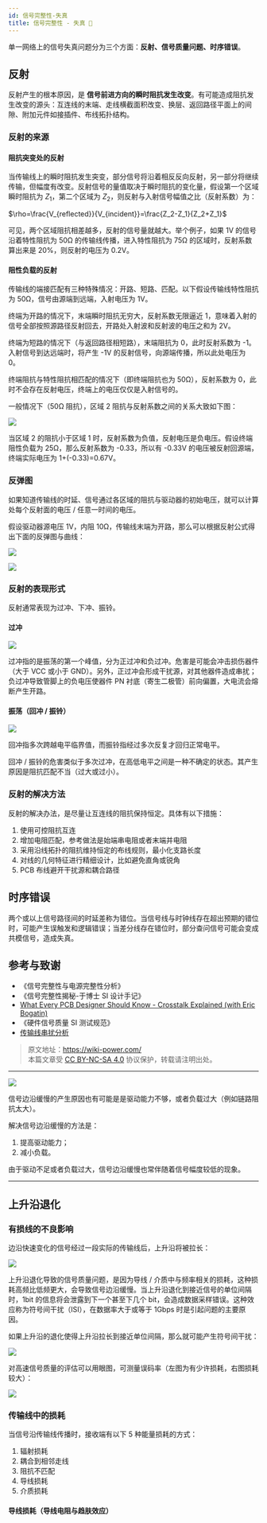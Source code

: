 ```yaml
---
id: 信号完整性-失真
title: 信号完整性 - 失真 🚧
---
```


单一网络上的信号失真问题分为三个方面：**反射、信号质量问题、时序错误**。

## 反射

反射产生的根本原因，是 **信号前进方向的瞬时阻抗发生改变**。有可能造成阻抗发生改变的源头：互连线的末端、走线横截面积改变、换层、返回路径平面上的间隙、附加元件如接插件、布线拓扑结构。

### 反射的来源

#### 阻抗突变处的反射

当传输线上的瞬时阻抗发生突变，部分信号将沿着相反反向反射，另一部分将继续传输，但幅度有改变。反射信号的量值取决于瞬时阻抗的变化量，假设第一个区域瞬时阻抗为 $Z_1$，第二个区域为 $Z_2$，则反射与入射信号幅值之比（反射系数）为：

$\rho=\frac{V_{reflected}}{V_{incident}}=\frac{Z_2-Z_1}{Z_2+Z_1}$

可见，两个区域阻抗相差越多，反射的信号量就越大。举个例子，如果 1V 的信号沿着特性阻抗为 50Ω 的传输线传播，进入特性阻抗为 75Ω 的区域时，反射系数算出来是 20%，则反射的电压为 0.2V。

#### 阻性负载的反射

传输线的端接匹配有三种特殊情况：开路、短路、匹配。以下假设传输线特性阻抗为 50Ω，信号由源端到远端，入射电压为 1V。

终端为开路的情况下，末端瞬时阻抗无穷大，反射系数无限逼近 1，意味着入射的信号全部按照源路径反射回去，开路处入射波和反射波的电压之和为 2V。

终端为短路的情况下（与返回路径相短路），末端阻抗为 0，此时反射系数为 -1。入射信号到达远端时，将产生 -1V 的反射信号，向源端传播，所以此处电压为 0。

终端阻抗与特性阻抗相匹配的情况下（即终端阻抗也为 50Ω），反射系数为 0，此时不会存在反射电压，终端上的电压仅仅是入射信号的。

一般情况下（50Ω 阻抗），区域 2 阻抗与反射系数之间的关系大致如下图：

![](https://wiki-media-1253965369.cos.ap-guangzhou.myqcloud.com/img/20221210182554.png)

当区域 2 的阻抗小于区域 1 时，反射系数为负值，反射电压是负电压。假设终端阻性负载为 25Ω，那么反射系数为 -0.33，所以有 -0.33V 的电压被反射回源端，终端实际电压为 1+(-0.33)=0.67V。

### 反弹图

如果知道传输线的时延、信号通过各区域的阻抗与驱动器的初始电压，就可以计算处每个反射面的电压 / 任意一时间的电压。

假设驱动器源电压 1V，内阻 10Ω，传输线末端为开路，那么可以根据反射公式得出下面的反弹图与曲线：

![](https://wiki-media-1253965369.cos.ap-guangzhou.myqcloud.com/img/20221210182654.png)

![](https://wiki-media-1253965369.cos.ap-guangzhou.myqcloud.com/img/20221210182717.png)

### 反射的表现形式

反射通常表现为过冲、下冲、振铃。

#### 过冲

![](https://wiki-media-1253965369.cos.ap-guangzhou.myqcloud.com/img/20211220091443.png)

过冲指的是振荡的第一个峰值，分为正过冲和负过冲。危害是可能会冲击损伤器件（大于 VCC 或小于 GND）。另外，正过冲会形成干扰源，对其他器件造成串扰；负过冲导致管脚上的负电压使器件 PN 衬底（寄生二极管）前向偏置，大电流会熔断产生开路。

#### 振荡（回冲 / 振铃）

![](https://wiki-media-1253965369.cos.ap-guangzhou.myqcloud.com/img/20211220094236.png)

回冲指多次跨越电平临界值，而振铃指经过多次反复才回归正常电平。

回冲 / 振铃的危害类似于多次过冲，在高低电平之间是一种不确定的状态。其产生原因是阻抗匹配不当（过大或过小）。

### 反射的解决方法

反射的解决办法，是尽量让互连线的阻抗保持恒定。具体有以下措施：

1. 使用可控阻抗互连
2. 增加电阻匹配，参考做法是始端串电阻或者末端并电阻
3. 采用沿线拓扑的阻抗维持恒定的布线规则，最小化支路长度
4. 对线的几何特征进行精细设计，比如避免直角或锐角
5. PCB 布线避开干扰源和耦合路径

## 时序错误

两个或以上信号路径间的时延差称为错位。当信号线与时钟线存在超出预期的错位时，可能产生误触发和逻辑错误；当差分线存在错位时，部分查问信号可能会变成共模信号，造成失真。

## 参考与致谢

- 《信号完整性与电源完整性分析》
- 《信号完整性揭秘-于博士 SI 设计手记》
- [What Every PCB Designer Should Know - Crosstalk Explained (with Eric Bogatin)](https://www.youtube.com/watch?v=EF7SxgcDfCo)
- 《硬件信号质量 SI 测试规范》
- [传输线串扰分析](https://blog.csdn.net/weixin_40877615/article/details/95329866)

> 原文地址：<https://wiki-power.com/>  
> 本篇文章受 [CC BY-NC-SA 4.0](https://creativecommons.org/licenses/by/4.0/deed.zh) 协议保护，转载请注明出处。

---

![](https://wiki-media-1253965369.cos.ap-guangzhou.myqcloud.com/img/20211220093258.png)

信号边沿缓慢的产生原因也有可能是是驱动能力不够，或者负载过大（例如链路阻抗太大）。

解决信号边沿缓慢的方法是：

1. 提高驱动能力；
2. 减小负载。

由于驱动不足或者负载过大，信号边沿缓慢也常伴随着信号幅度较低的现象。

---

## 上升沿退化

### 有损线的不良影响

边沿快速变化的信号经过一段实际的传输线后，上升沿将被拉长：

![](https://wiki-media-1253965369.cos.ap-guangzhou.myqcloud.com/img/20220105174702.png)

上升沿退化导致的信号质量问题，是因为导线 / 介质中与频率相关的损耗，这种损耗高频比低频更大，会导致信号边沿缓慢。当上升沿退化到接近信号的单位间隔时，1bit 的信息将会泄露到下一个甚至下几个 bit，会造成数据采样错误。这种效应称为符号间干扰（ISI），在数据率大于或等于 1Gbps 时是引起问题的主要原因。

如果上升沿的退化使得上升沿拉长到接近单位间隔，那么就可能产生符号间干扰：

![](https://wiki-media-1253965369.cos.ap-guangzhou.myqcloud.com/img/20220110093600.png)

对高速信号质量的评估可以用眼图，可测量误码率（左图为有少许损耗，右图损耗较大）：

![](https://wiki-media-1253965369.cos.ap-guangzhou.myqcloud.com/img/20220110104943.png)

### 传输线中的损耗

当信号沿传输线传播时，接收端有以下 5 种能量损耗的方式：

1. 辐射损耗
2. 耦合到相邻走线
3. 阻抗不匹配
4. 导线损耗
5. 介质损耗

#### 导线损耗（导线电阻与趋肤效应）
